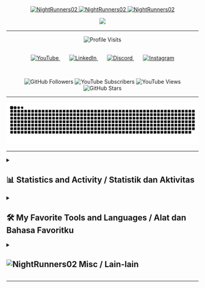 <div style="display: ; justify-content: space-between; align-items: center;">
  <p align="center">
  <a href="https://github.com/NightRunners02">
    <img src="https://github.com/user-attachments/assets/a6592c32-f656-4239-a7a7-cb8b19891182" height="100px" width="100px" alt="NightRunners02" />
  </a>
    <a href="https://github.com/NightRunners02">
    <img src="https://github.com/user-attachments/assets/b8d05eb7-7897-4f35-86bf-0198613515c0" height="100px" width="200px" alt="NightRunners02" />
  </a>
    <a href="https://github.com/NightRunners02">
    <img src="https://github.com/user-attachments/assets/40778ecc-60e4-483e-b40d-dd4e106b991f" height="100px" width="100px" alt="NightRunners02" />
  </a>
</div>

<p align="center">
  <!-- https://github.com/NightRunners02/readme-typing-svg -->
  <a href="https://github.com/NightRunners02/readme-typing-svg">
    <img src="https://readme-typing-svg.demolab.com/?lines=Full-stack%20web%20and%20app%20developer;Experienced%20UI%2FUX%20Designer;10%2B%20years%20of%20coding%20experience;Always%20learning%20new%20things&font=Fira%20Code&center=true&width=440&height=45&color=ADD8E6&vCenter=true&pause=1000&size=22" /></a>
</p>

---

<p align="center">
  <img alt="Profile Visits" src="https://visitcount.itsvg.in/api?id=NightRunners02&label=Profile%20Views&color=0&icon=5"/>
 <br>

<br>

<!-- Social icons section -->

<p align="center"> 
  <a href="https://www.youtube.com/@khairyzhafran7018"> <img width="32px" alt="YouTube" title="YouTube" src="https://cdn.simpleicons.org/youtube/FFA500"/> </a> &#8287;&#8287;&#8287;&#8287;&#8287; 
  <a href="https://www.linkedin.com/in/khairy-zhafran-67998a330/"> <img width="32px" alt="LinkedIn" title="LinkedIn" src="https://cdn.simpleicons.org/linkedin/FFA500"/> </a> &#8287;&#8287;&#8287;&#8287;&#8287; 
  <a href="https://discordapp.com/users/851778536398389303" alt="Discord" title="Profile"> <img width="32px" alt="Discord" title="Discord" src="https://cdn.simpleicons.org/discord/FFA500"/> </a> &#8287;&#8287;&#8287;&#8287;&#8287; 
  <a href="https://instagram.com/catfun0202"> <img width="32px" alt="Instagram" title="Instagram" src="https://cdn.simpleicons.org/instagram/FFA500"/> </a> </p><br/>

<p align="center">
  <!-- GitHub Followers -->
  <img alt="GitHub Followers" src="https://img.shields.io/github/followers/NightRunners02?style=for-the-badge&logo=github&label=Followers">
  
  <!-- YouTube Subscribers -->
  <img alt="YouTube Subscribers" src="https://img.shields.io/youtube/channel/subscribers/UCQvyoMyqYs9hcajVbZHIJxQ?style=for-the-badge&logo=youtube&label=Subscribers&color=red">
  
  <!-- YouTube Views -->
  <img alt="YouTube Views" src="https://img.shields.io/youtube/channel/views/UCQvyoMyqYs9hcajVbZHIJxQ?style=for-the-badge&logo=youtube&label=Views&color=red">
  
  <!-- GitHub Stars -->
  <img alt="GitHub Stars" src="https://img.shields.io/github/stars/NightRunners02?style=for-the-badge&logo=github&label=Stars&color=yellow">
</p>


---

<p align="center">

![GitHub Contribution Snake](https://raw.githubusercontent.com/platane/snk/output/github-contribution-grid-snake-dark.svg)

---

<details>
  
  <summary>
    <h2>📊 Statistics and Activity / Statistik dan Aktivitas</h2>
  </summary>
  <div align="center">
  <p align="center">
    
  <h3>💻 GitHub Profile Stats</h3>

  <p align="center">
  <a href="https://github.com/NightRunners02">
    <img height="180em" src="https://github-readme-stats.vercel.app/api?username=NightRunners02&theme=vue-dark&hide_border=true&include_all_commits=false&count_private=false"/>
    <img height="180em" src="https://github-readme-stats.vercel.app/api/top-langs/?username=NightRunners02&theme=vue-dark&hide_border=true&include_all_commits=false&count_private=false&layout=compact"/>
    <img height="180em" src="https://github-readme-streak-stats.herokuapp.com/?user=NightRunners02&theme=vue-dark&hide_border=true"/>
  </a>    
  </p>
</div>
    
  </p>

  <!-- https://github.com/ashutosh00710/github-readme-activity-graph -->
<div align="center">
  <p align="center">
    
  <a href="https://github.com/NightRunners02/github-readme-activity-graph"><img alt="NightRunners02's Activity Graph" src="https://github-readme-activity-graph.vercel.app/graph/?username=NightRunners02&bg_color=1F222E&color=F8D866&line=F85D7F&point=FFFFFF&hide_border=true" /></a>



</details>

<details> 
  <summary>
    <h2>🛠️ My Favorite Tools and Languages / Alat dan Bahasa Favoritku</h2>
  </summary>
  <!-- Some badges are from https://github.com/Ileriayo/markdown-badges -->

  <h3>👨‍💻 Programming and Markup Languages / Bahasa Pemrograman dan Markup</h3>

  <p>
      <a href="https://github.com/search?q=user%3ADenverCoder1+language%3Ac"><img alt="C" src="https://custom-icon-badges.demolab.com/badge/C-03599C.svg?logo=c-in-hexagon&logoColor=white"></a>
      <a href="https://github.com/search?q=user%3ADenverCoder1+language%3Acpp"><img alt="C++" src="https://custom-icon-badges.demolab.com/badge/C++-9C033A.svg?logo=cpp2&logoColor=white"></a>
      <a href="https://github.com/search?q=user%3ADenverCoder1+language%3Acss"><img alt="CSS" src="https://img.shields.io/badge/CSS-1572B6.svg?logo=css3&logoColor=white"></a>
      <a href="https://github.com/search?q=user%3ADenverCoder1+language%3Ahtml"><img alt="HTML" src="https://img.shields.io/badge/HTML-E34F26.svg?logo=html5&logoColor=white"></a>
      <a href="https://github.com/search?q=user%3ADenverCoder1+language%3Ajava"><img alt="Java" src="https://custom-icon-badges.demolab.com/badge/Java-007396.svg?logo=java&logoColor=white"></a>
      <a href="https://github.com/search?q=user%3ADenverCoder1+language%3Ajavascript"><img alt="JavaScript" src="https://img.shields.io/badge/JavaScript-F7DF1E.svg?logo=javascript&logoColor=black"></a>
      <a href="https://github.com/search?q=user%3ADenverCoder1+language%3Aphp"><img alt="PHP" src="https://img.shields.io/badge/PHP-777BB4.svg?logo=php&logoColor=white"></a>
      <a href="https://github.com/search?q=user%3ADenverCoder1+language%3Apython"><img alt="Python" src="https://img.shields.io/badge/Python-14354C.svg?logo=python&logoColor=white"></a>
      <a href="https://github.com/search?q=user%3ADenverCoder1+language%3Asql"><img alt="SQL" src="https://custom-icon-badges.demolab.com/badge/SQL-025E8C.svg?logo=database&logoColor=white"></a>
      <a href="https://github.com/search?q=user%3ADenverCoder1+language%3Aflutter"><img alt="Flutter" src="https://img.shields.io/badge/Flutter-02569B.svg?logo=flutter&logoColor=white"></a>
      <a href="https://github.com/search?q=user%3ADenverCoder1+language%3Adart"><img alt="Dart" src="https://img.shields.io/badge/Dart-0175C2.svg?logo=dart&logoColor=white"></a>
  </p>

  <h3>🧰 Frameworks and Libraries / Kerangka Kerja dan Pustaka</h3>

  <p>
      <a href="#"><img alt="Arduino" src="https://img.shields.io/badge/-Arduino-00979D?logo=Arduino&logoColor=white"></a>
      <a href="#"><img alt="Bootstrap" src="https://img.shields.io/badge/Bootstrap-7952B3.svg?logo=bootstrap&logoColor=white"></a>
      <a href="#"><img alt="Discord.py" src="https://custom-icon-badges.demolab.com/badge/Discord.py-0d1620.svg?logo=dpy"></a>
      <a href="#"><img alt="GitHub Actions" src="https://img.shields.io/badge/GitHub%20Actions-2671E5.svg?logo=github%20actions&logoColor=white"></a>
      <a href="#"><img alt="PHPUnit" src="https://custom-icon-badges.demolab.com/badge/PHPUnit-366488.svg?logo=test-tube&logoColor=white"></a>
  </p>

  <h3>🗄️ Databases and Cloud Hosting / Databases dan Hosting Awan</h3>

  <p>
      <a href="#"><img alt="GitHub Pages" src="https://img.shields.io/badge/GitHub%20Pages-327FC7.svg?logo=github&logoColor=white"></a>
      <a href="#"><img alt="MySQL" src="https://img.shields.io/badge/MySQL-00f.svg?logo=mysql&logoColor=white"></a>
      <a href="#"><img alt="Oracle" src ="https://img.shields.io/badge/Oracle-F00000.svg?logo=oracle&logoColor=white"></a>
  </p>

  <h3>💻 Software and Tools / Perangkat Lunak dan Alat</h3>

  <p>
      <a href="#"><img alt="Android Studio" src="https://img.shields.io/badge/Android%20Studio-008678.svg?logo=android-studio&logoColor=white"></a>
      <a href="#"><img alt="Discord" src="https://img.shields.io/badge/-Discord-5865F2.svg?logo=discord&logoColor=white"></a>
      <a href="#"><img alt="Git" src="https://img.shields.io/badge/Git-F05033.svg?logo=git&logoColor=white"></a>
      <a href="#"><img alt="GitHub Desktop" src="https://img.shields.io/badge/GitHub%20Desktop-8034A9.svg?logo=github&logoColor=white"></a>
      <a href="#"><img alt="Google Sheets" src="https://img.shields.io/badge/Sheets-34A853.svg?logo=google%20sheets&logoColor=white"></a>
      <a href="#"><img alt="Jupyter" src="https://img.shields.io/badge/Jupyter-F37626.svg?logo=Jupyter&logoColor=white"></a>
      <a href="#"><img alt="OBS Studio" src="https://img.shields.io/badge/-OBS-302E31?logo=obs-studio&logoColor=white"></a>
      <a href="#"><img alt="Stack Overflow" src="https://img.shields.io/badge/-Stack%20Overflow-FE7A16?logo=stack-overflow&logoColor=white"></a>
      <a href="#"><img alt="Visual Studio Code" src="https://img.shields.io/badge/Visual%20Studio%20Code-0078d7.svg?logo=visual-studio-code&logoColor=white"></a>
      <a href="#"><img alt="IntelliJ IDEA" src="https://img.shields.io/badge/IntelliJ%20IDEA-000000.svg?logo=intellij-idea&logoColor=white"></a>
      <a href="#"><img alt="Google Chrome" src="https://img.shields.io/badge/Google%20Chrome-4285F4.svg?logo=google-chrome&logoColor=white"></a>
      <a href="#"><img alt="Microsoft Excel" src="https://img.shields.io/badge/Microsoft%20Excel-217346.svg?logo=microsoft-excel&logoColor=white"></a>
      <a href="#"><img alt="Microsoft Word" src="https://img.shields.io/badge/Microsoft%20Word-2B579A.svg?logo=microsoft-word&logoColor=white"></a>
      <a href="#"><img alt="WhatsApp" src="https://img.shields.io/badge/WhatsApp-25D366.svg?logo=whatsapp&logoColor=white"></a>
  </p>
</details>

<details> 
  <summary>
  <h2><img src="https://github.com/user-attachments/assets/248f27a5-ffb7-49ce-b1a7-7e54925a7741" height="35px" width="35px" alt="NightRunners02" />
Misc / Lain-lain</h2> 
  </summary>

<p>
<div align="center">

[![Stargazers repo roster for @NightRunners02/](https://reporoster.com/stars/NightRunners02/NightRunners02)](https://github.com/NightRunners02/NightRunners02/stargazers)


[![Forkers repo roster for @NightRunners02/](https://reporoster.com/forks/NightRunners02/NightRunners02)](https://github.com/NightRunners02/NightRunners02/network/members)


[![Star History Chart](https://api.star-history.com/svg?repos=NightRunners02/NightRunners02&type=Date)](https://star-history.com/#NightRunners02/NightRunners02&Date)

</p>
</div>
</details>

---
